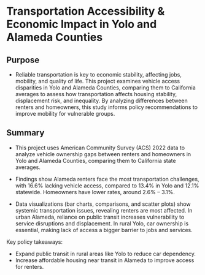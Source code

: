 # Transportation Accessibility & Economic Impact in Yolo and Alameda Counties

## Purpose
- Reliable transportation is key to economic stability, affecting jobs, mobility, and quality of life. This project examines vehicle access disparities in Yolo and Alameda Counties, comparing them to California averages to assess how transportation affects housing stability, displacement risk, and inequality. By analyzing differences between renters and homeowners, this study informs policy recommendations to improve mobility for vulnerable groups.

## Summary
- This project uses American Community Survey (ACS) 2022 data to analyze vehicle ownership gaps between renters and homeowners in Yolo and Alameda Counties, comparing them to California state averages.

- Findings show Alameda renters face the most transportation challenges, with 16.6% lacking vehicle access, compared to 13.4% in Yolo and 12.1% statewide. Homeowners have lower rates, around 2.6% – 3.1%.

- Data visualizations (bar charts, comparisons, and scatter plots) show systemic transportation issues, revealing renters are most affected. In urban Alameda, reliance on public transit increases vulnerability to service disruptions and displacement. In rural Yolo, car ownership is essential, making lack of access a bigger barrier to jobs and services.

Key policy takeaways:
  - Expand public transit in rural areas like Yolo to reduce car dependency.
  - Increase affordable housing near transit in Alameda to improve access for renters.

